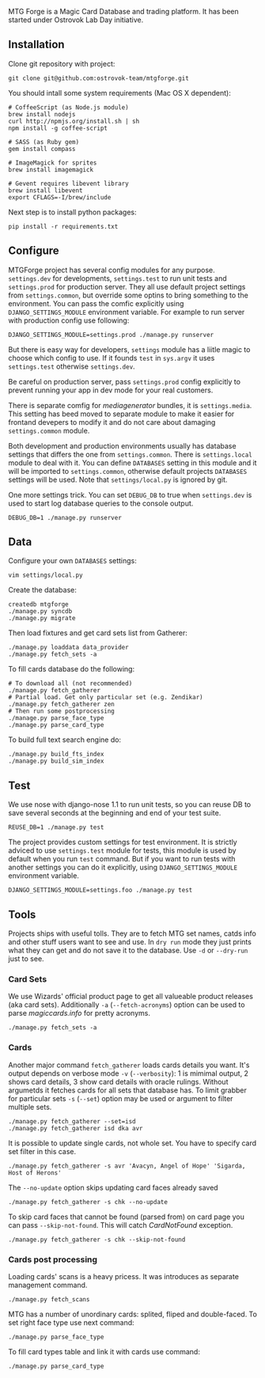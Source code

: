 MTG Forge is a Magic Card Database and trading platform. It has been started under Ostrovok Lab Day initiative.

## Installation

Clone git repository with project:

    git clone git@github.com:ostrovok-team/mtgforge.git

You should intall some system requirements (Mac OS X dependent):

    # CoffeeScript (as Node.js module)
    brew install nodejs
    curl http://npmjs.org/install.sh | sh
    npm install -g coffee-script

    # SASS (as Ruby gem)
    gem install compass

    # ImageMagick for sprites
    brew install imagemagick

    # Gevent requires libevent library
    brew install libevent
    export CFLAGS=-I/brew/include

Next step is to install python packages:

    pip install -r requirements.txt

## Configure

MTGForge project has several config modules for any purpose. `settings.dev` for developments, `settings.test` to run unit tests and `settings.prod` for production server. They all use default project settings from `settings.common`, but override some optins to bring something to the environment. You can pass the comfic explicitly using `DJANGO_SETTINGS_MODULE` environment variable. For example to run server with production config use following:

	DJANGO_SETTINGS_MODULE=settings.prod ./manage.py runserver

But there is easy way for developers, `settings` module has a liitle magic to choose which config to use. If it founds `test` in `sys.argv` it uses `settings.test` otherwise `settings.dev`. 

Be careful on production server, pass `settings.prod` config explicitly to prevent running your app in dev mode for your real customers.

There is separate comfig for *mediagenerator* bundles, it is `settings.media`. This setting has beed moved to separate module to make it easier for frontand devepers to modify it and do not care about damaging `settings.common` module.

Both development and production environments usually has database settings that differs the one from `settings.common`.  There is `settings.local` module to deal with it. You can define `DATABASES` setting in this module and it will be imported to `settings.common`, otherwise default projects `DATABASES` settings will be used. Note that `settings/local.py` is ignored by git.

One more settings trick. You can set `DEBUG_DB` to true when `settings.dev` is used to start log database queries to the console output.

	DEBUG_DB=1 ./manage.py runserver

## Data

Configure your own `DATABASES` settings:

	vim settings/local.py

Create the database:

	createdb mtgforge
    ./manage.py syncdb
    ./manage.py migrate

Then load fixtures and get card sets list from Gatherer:

    ./manage.py loaddata data_provider
    ./manage.py fetch_sets -a

To fill cards database do the following:

    # To download all (not recommended)
    ./manage.py fetch_gatherer
    # Partial load. Get only particular set (e.g. Zendikar)
    ./manage.py fetch_gatherer zen
    # Then run some postprocessing
    ./manage.py parse_face_type
    ./manage.py parse_card_type

To build full text search engine do:

    ./manage.py build_fts_index
    ./manage.py build_sim_index

## Test

We use nose with django-nose 1.1 to run unit tests, so you can reuse DB to save several seconds at the beginning and end of your test suite.

    REUSE_DB=1 ./manage.py test

The project provides custom settings for test environment. It is strictly adviced to use `settings.test` module for tests, this module is used by default when you run `test` command. But if you want to run tests with another settings you can do it explicitly, using `DJANGO_SETTINGS_MODULE` environment variable.

    DJANGO_SETTINGS_MODULE=settings.foo ./manage.py test

## Tools

Projects ships with useful tolls. They are to fetch MTG set names, catds info and other stuff users want to see and use. In `dry run` mode they just prints what they can get and do not save it to the database. Use `-d` or `--dry-run` just to see.

### Card Sets

We use Wizards' official product page to get all valueable product releases (aka card sets). Additionally `-a` (`--fetch-acronyms`) option can be used to parse *magiccards.info* for pretty acronyms.

    ./manage.py fetch_sets -a

### Cards

Another major command `fetch_gatherer` loads cards details you want. It's output
depends on verbose mode `-v` (`--verbosity`): 1 is mimimal output, 2 shows
card details, 3 show card details with oracle rulings. Without argumetds it
fetches cards for all sets that database has. To limit grabber for particular
sets `-s` (`--set`) option may be used or argument to filter multiple sets.

    ./manage.py fetch_gatherer --set=isd
    ./manage.py fetch_gatherer isd dka avr

It is possible to update single cards, not whole set. You have to specify
card set filter in this case.

    ./manage.py fetch_gatherer -s avr 'Avacyn, Angel of Hope' 'Sigarda, Host of Herons'

The `--no-update` option skips updating card faces already saved

    ./manage.py fetch_gatherer -s chk --no-update

To skip card faces that cannot be found (parsed from) on card page you can pass `--skip-not-found`. This will catch *CardNotFound* exception.

    ./manage.py fetch_gatherer -s chk --skip-not-found

### Cards post processing

Loading cards' scans is a heavy pricess. It was introduces as separate management command.

    ./manage.py fetch_scans

MTG has a number of unordinary cards: splited, fliped and double-faced. To set right face type use next command:

    ./manage.py parse_face_type

To fill card types table and link it with cards use command:

    ./manage.py parse_card_type
